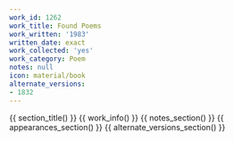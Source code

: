 ```yaml
---
work_id: 1262
work_title: Found Poems
work_written: '1983'
written_date: exact
work_collected: 'yes'
work_category: Poem
notes: null
icon: material/book
alternate_versions:
- 1832
---
```


{{ section_title() }}
{{ work_info() }}
{{ notes_section() }}
{{ appearances_section() }}
{{ alternate_versions_section() }}